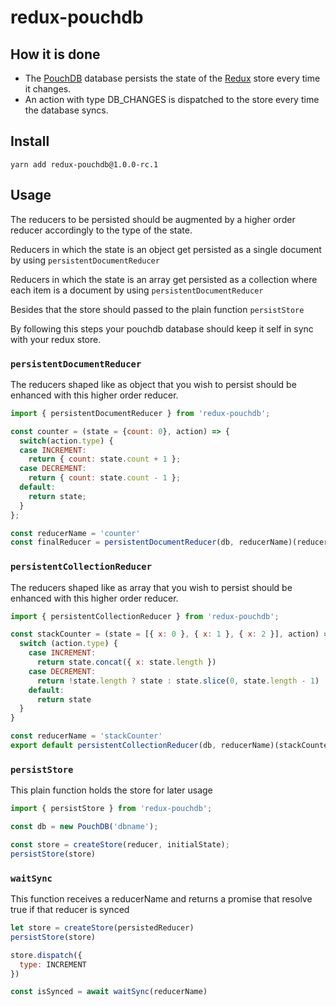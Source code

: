 # redux-pouchdb

## How it is done

- The [PouchDB](http://pouchdb.com/) database persists the state of the [Redux](rackt.github.io/redux) store every time it changes.
- An action with type DB_CHANGES is dispatched to the store every time the database syncs.

## Install

`yarn add redux-pouchdb@1.0.0-rc.1`

## Usage

The reducers to be persisted should be augmented by a higher order reducer accordingly to the type of the state. 

Reducers in which the state is an object get persisted as a single document by using `persistentDocumentReducer`

Reducers in which the state is an array get persisted as a collection where each item is a document by using `persistentDocumentReducer`

Besides that the store should passed to the plain function `persistStore`

By following this steps your pouchdb database should keep it self in sync with your redux store.

### `persistentDocumentReducer`

The reducers shaped like as object that you wish to persist should be enhanced with this higher order reducer.

``` js
import { persistentDocumentReducer } from 'redux-pouchdb';

const counter = (state = {count: 0}, action) => {
  switch(action.type) {
  case INCREMENT:
    return { count: state.count + 1 };
  case DECREMENT:
    return { count: state.count - 1 };
  default:
    return state;
  }
};

const reducerName = 'counter'
const finalReducer = persistentDocumentReducer(db, reducerName)(reducer)
```

### `persistentCollectionReducer`

The reducers shaped like as array that you wish to persist should be enhanced with this higher order reducer.

``` js
import { persistentCollectionReducer } from 'redux-pouchdb';

const stackCounter = (state = [{ x: 0 }, { x: 1 }, { x: 2 }], action) => {
  switch (action.type) {
    case INCREMENT:
      return state.concat({ x: state.length })
    case DECREMENT:
      return !state.length ? state : state.slice(0, state.length - 1)
    default:
      return state
  }
}

const reducerName = 'stackCounter'
export default persistentCollectionReducer(db, reducerName)(stackCounter)
```

### `persistStore`

This plain function holds the store for later usage

``` js
import { persistStore } from 'redux-pouchdb';

const db = new PouchDB('dbname');

const store = createStore(reducer, initialState);
persistStore(store)
```

### `waitSync`

This function receives a reducerName and returns a promise that resolve true if that reducer is synced

``` js
let store = createStore(persistedReducer)
persistStore(store)

store.dispatch({
  type: INCREMENT
})

const isSynced = await waitSync(reducerName)
```

